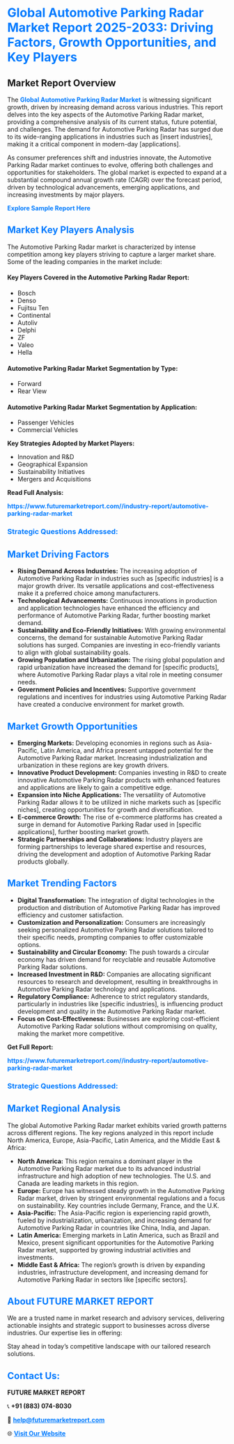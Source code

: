 <h1 style="color: #007BFF;">Global Automotive Parking Radar Market Report 2025-2033: Driving Factors, Growth Opportunities, and Key Players</h1>

<section id="overview">
<h2>Market Report Overview</h2>
<p>The <a href="https://www.futuremarketreport.com//industry-report/automotive-parking-radar-market" style="color: #007BFF; text-decoration: none;"><strong>Global Automotive Parking Radar Market</strong></a> is witnessing significant growth, driven by increasing demand across various industries. This report delves into the key aspects of the Automotive Parking Radar market, providing a comprehensive analysis of its current status, future potential, and challenges. The demand for Automotive Parking Radar has surged due to its wide-ranging applications in industries such as [insert industries], making it a critical component in modern-day [applications].</p>
<p>As consumer preferences shift and industries innovate, the Automotive Parking Radar market continues to evolve, offering both challenges and opportunities for stakeholders. The global market is expected to expand at a substantial compound annual growth rate (CAGR) over the forecast period, driven by technological advancements, emerging applications, and increasing investments by major players.</p>
</section>

<section id="overview">
<p><a href="https://www.futuremarketreport.com//request-sample/reportId=87462" style="color: #007BFF; text-decoration: none;"><strong>Explore Sample Report Here</strong></a></p>
</section>

<section id="key-players">
<h2 style="color: #007BFF;">Market Key Players Analysis</h2>
<p>The Automotive Parking Radar market is characterized by intense competition among key players striving to capture a larger market share. Some of the leading companies in the market include:</p>
<h4>Key Players Covered in the Automotive Parking Radar Report:</h4>
<ul><li>Bosch</li><li>Denso</li><li>Fujitsu Ten</li><li>Continental</li><li>Autoliv</li><li>Delphi</li><li>ZF</li><li>Valeo</li><li>Hella</li></ul>
<h4>Automotive Parking Radar Market Segmentation by Type:</h4>
<ul><li>Forward</li><li>Rear View</li></ul>

<h4>Automotive Parking Radar Market Segmentation by Application:</h4>
<ul><li>Passenger Vehicles</li><li>Commercial Vehicles</li></ul>
<p><strong>Key Strategies Adopted by Market Players:</strong></p>
<ul>
<li>Innovation and R&D</li>
<li>Geographical Expansion</li>
<li>Sustainability Initiatives</li>
<li>Mergers and Acquisitions</li>
</ul>
</section>

<section>
<p><strong>Read Full Analysis: </strong></p><a href="https://www.futuremarketreport.com//industry-report/automotive-parking-radar-market" style="color: #007BFF; text-decoration: none;"><strong>https://www.futuremarketreport.com//industry-report/automotive-parking-radar-market</strong></a>
<h3 style="color: #007BFF;">Strategic Questions Addressed:</h3>
</section>

<section id="driving-factors">
<h2 style="color: #007BFF;">Market Driving Factors</h2>
<ul>
<li><strong>Rising Demand Across Industries:</strong> The increasing adoption of Automotive Parking Radar in industries such as [specific industries] is a major growth driver. Its versatile applications and cost-effectiveness make it a preferred choice among manufacturers.</li>
<li><strong>Technological Advancements:</strong> Continuous innovations in production and application technologies have enhanced the efficiency and performance of Automotive Parking Radar, further boosting market demand.</li>
<li><strong>Sustainability and Eco-Friendly Initiatives:</strong> With growing environmental concerns, the demand for sustainable Automotive Parking Radar solutions has surged. Companies are investing in eco-friendly variants to align with global sustainability goals.</li>
<li><strong>Growing Population and Urbanization:</strong> The rising global population and rapid urbanization have increased the demand for [specific products], where Automotive Parking Radar plays a vital role in meeting consumer needs.</li>
<li><strong>Government Policies and Incentives:</strong> Supportive government regulations and incentives for industries using Automotive Parking Radar have created a conducive environment for market growth.</li>
</ul>
</section>

<section id="growth-opportunities">
<h2 style="color: #007BFF;">Market Growth Opportunities</h2>
<ul>
<li><strong>Emerging Markets:</strong> Developing economies in regions such as Asia-Pacific, Latin America, and Africa present untapped potential for the Automotive Parking Radar market. Increasing industrialization and urbanization in these regions are key growth drivers.</li>
<li><strong>Innovative Product Development:</strong> Companies investing in R&D to create innovative Automotive Parking Radar products with enhanced features and applications are likely to gain a competitive edge.</li>
<li><strong>Expansion into Niche Applications:</strong> The versatility of Automotive Parking Radar allows it to be utilized in niche markets such as [specific niches], creating opportunities for growth and diversification.</li>
<li><strong>E-commerce Growth:</strong> The rise of e-commerce platforms has created a surge in demand for Automotive Parking Radar used in [specific applications], further boosting market growth.</li>
<li><strong>Strategic Partnerships and Collaborations:</strong> Industry players are forming partnerships to leverage shared expertise and resources, driving the development and adoption of Automotive Parking Radar products globally.</li>
</ul>
</section>

<section id="trending-factors">
<h2 style="color: #007BFF;">Market Trending Factors</h2>
<ul>
<li><strong>Digital Transformation:</strong> The integration of digital technologies in the production and distribution of Automotive Parking Radar has improved efficiency and customer satisfaction.</li>
<li><strong>Customization and Personalization:</strong> Consumers are increasingly seeking personalized Automotive Parking Radar solutions tailored to their specific needs, prompting companies to offer customizable options.</li>
<li><strong>Sustainability and Circular Economy:</strong> The push towards a circular economy has driven demand for recyclable and reusable Automotive Parking Radar solutions.</li>
<li><strong>Increased Investment in R&D:</strong> Companies are allocating significant resources to research and development, resulting in breakthroughs in Automotive Parking Radar technology and applications.</li>
<li><strong>Regulatory Compliance:</strong> Adherence to strict regulatory standards, particularly in industries like [specific industries], is influencing product development and quality in the Automotive Parking Radar market.</li>
<li><strong>Focus on Cost-Effectiveness:</strong> Businesses are exploring cost-efficient Automotive Parking Radar solutions without compromising on quality, making the market more competitive.</li>
</ul>
</section>

<section>
<p><strong>Get Full Report: </strong></p><a href="https://www.futuremarketreport.com//industry-report/automotive-parking-radar-market" style="color: #007BFF; text-decoration: none;"><strong>https://www.futuremarketreport.com//industry-report/automotive-parking-radar-market</strong></a>
<h3 style="color: #007BFF;">Strategic Questions Addressed:</h3>
</section>


<section id="regional-analysis">
<h2 style="color: #007BFF;">Market Regional Analysis</h2>
<p>The global Automotive Parking Radar market exhibits varied growth patterns across different regions. The key regions analyzed in this report include North America, Europe, Asia-Pacific, Latin America, and the Middle East & Africa:</p>
<ul>
<li><strong>North America:</strong> This region remains a dominant player in the Automotive Parking Radar market due to its advanced industrial infrastructure and high adoption of new technologies. The U.S. and Canada are leading markets in this region.</li>
<li><strong>Europe:</strong> Europe has witnessed steady growth in the Automotive Parking Radar market, driven by stringent environmental regulations and a focus on sustainability. Key countries include Germany, France, and the U.K.</li>
<li><strong>Asia-Pacific:</strong> The Asia-Pacific region is experiencing rapid growth, fueled by industrialization, urbanization, and increasing demand for Automotive Parking Radar in countries like China, India, and Japan.</li>
<li><strong>Latin America:</strong> Emerging markets in Latin America, such as Brazil and Mexico, present significant opportunities for the Automotive Parking Radar market, supported by growing industrial activities and investments.</li>
<li><strong>Middle East & Africa:</strong> The region’s growth is driven by expanding industries, infrastructure development, and increasing demand for Automotive Parking Radar in sectors like [specific sectors].</li>
</ul>
</section>

<footer>
<h2 style="color: #007BFF;">About FUTURE MARKET REPORT</h2>
<p>We are a trusted name in market research and advisory services, delivering actionable insights and strategic support to businesses across diverse industries. Our expertise lies in offering:</p>

<p>Stay ahead in today’s competitive landscape with our tailored research solutions.</p>

<h2 style="color: #007BFF;">Contact Us:</h2>
<p><strong>FUTURE MARKET REPORT</strong></p>
<p>📞 <strong>+91 (883) 074-8030</strong></p>
<p>📧 <strong><a href="mailto:help@futuremarketreport.com" style="color: #007BFF;">help@futuremarketreport.com</a></strong></p>
<p>🌐 <strong><a href="https://www.futuremarketreport.com/" style="color: #007BFF;">Visit Our Website</a></strong></p>
</footer>